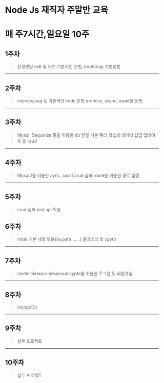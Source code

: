 # Node Js 재직자 주말반 교육
# 매 주7시간,일요일 10주

## 1주차
> 환경셋팅
 es6 및 노드 기본적인 문법, bootstrap 기본문법

<hr/>

## 2주차
> express,pug 등 기본적인 node 문법
 promise, async, await을 문법

<hr/>

## 3주차
> Mysql, Sequalize 등을 이용한 db 연결
기본 쿼리 학습과 데이터 삽입 업데이트 등 crud

<hr/>

## 4주차
> Mysql2를 이용한 aync, await
crud 심화
route를 이용한 경로 설정

<hr/>

## 5주차
> crud 심화
rest api 학습

## 6주차
> node 기본 내장 모듈(os,path.......)
  클러스터 및 cpyto

<hr/>

## 7주차
> multer
> Session
> Session과 cypto를 이용한 로그인 및 회원가입

<hr/>

## 8주차
> mongoDb
> 

<hr/>

## 9주차
> 실무 프로젝트

<hr/>

## 10주차
> 실무 프로젝트